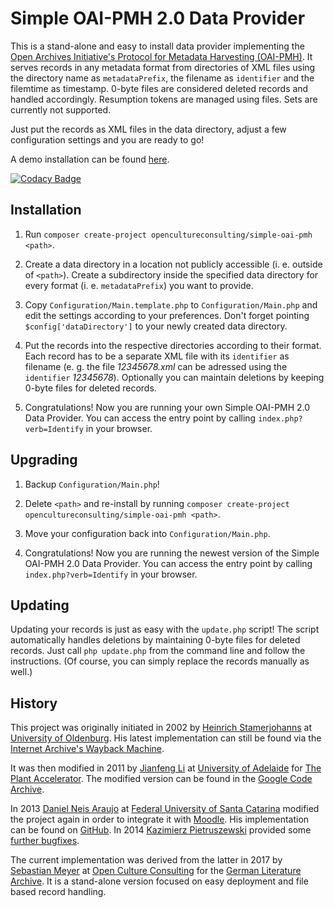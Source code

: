 # Simple OAI-PMH 2.0 Data Provider

This is a stand-alone and easy to install data provider implementing the [Open Archives Initiative's Protocol for Metadata Harvesting (OAI-PMH)](https://openarchives.org/pmh/). It serves records in any metadata format from directories of XML files using the directory name as `metadataPrefix`, the filename as `identifier` and the filemtime as timestamp. 0-byte files are considered deleted records and handled accordingly. Resumption tokens are managed using files. Sets are currently not supported.

Just put the records as XML files in the data directory, adjust a few configuration settings and you are ready to go!

A demo installation can be found [here](https://demo.opencultureconsulting.com/simple-oai-pmh/?verb=Identify).

[![Codacy Badge](https://api.codacy.com/project/badge/Grade/7a12022611d047ad9ef9a0c3aadb986a)](https://www.codacy.com/gh/opencultureconsulting/simple-oai-pmh)

## Installation

1. Run `composer create-project opencultureconsulting/simple-oai-pmh <path>`.

2. Create a data directory in a location not publicly accessible (i. e. outside of `<path>`). Create a subdirectory inside the specified data directory for every format (i. e. `metadataPrefix`) you want to provide.

3. Copy `Configuration/Main.template.php` to `Configuration/Main.php` and edit the settings according to your preferences. Don't forget pointing `$config['dataDirectory']` to your newly created data directory.

4. Put the records into the respective directories according to their format. Each record has to be a separate XML file with its `identifier` as filename (e. g. the file *12345678.xml* can be adressed using the `identifier` *12345678*). Optionally you can maintain deletions by keeping 0-byte files for deleted records.

5. Congratulations! Now you are running your own Simple OAI-PMH 2.0 Data Provider. You can access the entry point by calling `index.php?verb=Identify` in your browser.

## Upgrading

1. Backup `Configuration/Main.php`!

2. Delete `<path>` and re-install by running `composer create-project opencultureconsulting/simple-oai-pmh <path>`.

3. Move your configuration back into `Configuration/Main.php`.

4. Congratulations! Now you are running the newest version of the Simple OAI-PMH 2.0 Data Provider. You can access the entry point by calling `index.php?verb=Identify` in your browser.

## Updating

Updating your records is just as easy with the `update.php` script! The script automatically handles deletions by maintaining 0-byte files for deleted records. Just call `php update.php` from the command line and follow the instructions. (Of course, you can simply replace the records manually as well.)

## History

This project was originally initiated in 2002 by [Heinrich Stamerjohanns](mailto:stamer@uni-oldenburg.de) at [University of Oldenburg](https://www.uni-oldenburg.de/en/). His latest implementation can still be found via the [Internet Archive's Wayback Machine](https://web.archive.org/web/*/http://physnet.uni-oldenburg.de/oai/).

It was then modified in 2011 by [Jianfeng Li](mailto:jianfeng.li@adelaide.edu.au) at [University of Adelaide](https://www.adelaide.edu.au/) for [The Plant Accelerator](https://www.plantphenomics.org.au/). The modified version can be found in the [Google Code Archive](https://code.google.com/archive/p/oai-pmh-2/).

In 2013 [Daniel Neis Araujo](mailto:danielneis@gmail.com) at [Federal University of Santa Catarina](https://en.ufsc.br/) modified the project again in order to integrate it with [Moodle](https://moodle.org/). His implementation can be found on [GitHub](https://github.com/danielneis/oai_pmh). In 2014 [Kazimierz Pietruszewski](mailto:antenna@antenna.io) provided some [further bugfixes](https://github.com/antennaio/oai_pmh).

The current implementation was derived from the latter in 2017 by [Sebastian Meyer](mailto:sebastian.meyer@opencultureconsutling.com) at [Open Culture Consulting](https://www.opencultureconsulting.com/) for the [German Literature Archive](https://www.dla-marbach.de/en/). It is a stand-alone version focused on easy deployment and file based record handling.
